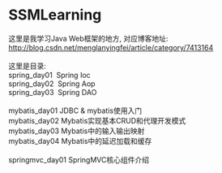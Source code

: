 # SSMLearning
这里是我学习Java Web框架的地方, 对应博客地址:<br>
http://blog.csdn.net/menglanyingfei/article/category/7413164
<br><br>
这里是目录:<br>
spring_day01  Spring Ioc<br>
spring_day02  Spring Aop<br>
spring_day03  Spring DAO<br><br>
mybatis_day01 JDBC & mybatis使用入门<br>
mybatis_day02 Mybatis实现基本CRUD和代理开发模式<br>
mybatis_day03 Mybatis中的输入输出映射<br>
mybatis_day04	Mybatis中的延迟加载和缓存<br><br>
springmvc_day01 SpringMVC核心组件介绍



